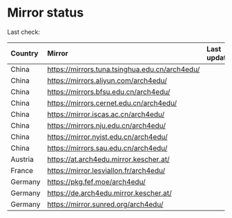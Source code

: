 <script src="./time.js"></script>
# Mirror status
Last check: <script type="text/javascript">localize(1734326650.952616);</script>

|Country|Mirror|Last update|
|:------|:-----|:----------|
|China|https://mirrors.tuna.tsinghua.edu.cn/arch4edu/|<script type="text/javascript">localize(1734244990);</script>|
|China|https://mirrors.aliyun.com/arch4edu/|<script type="text/javascript">localize(1734244990);</script>|
|China|https://mirrors.bfsu.edu.cn/arch4edu/|<script type="text/javascript">localize(1734244990);</script>|
|China|https://mirrors.cernet.edu.cn/arch4edu/|<script type="text/javascript">localize(1734244990);</script>|
|China|https://mirror.iscas.ac.cn/arch4edu/|<script type="text/javascript">localize(1734244990);</script>|
|China|https://mirrors.nju.edu.cn/arch4edu/|<script type="text/javascript">localize(1734244990);</script>|
|China|https://mirror.nyist.edu.cn/arch4edu/|<script type="text/javascript">localize(1734244990);</script>|
|China|https://mirrors.sau.edu.cn/arch4edu/|<script type="text/javascript">localize(1731653531);</script>|
|Austria|https://at.arch4edu.mirror.kescher.at/|<script type="text/javascript">localize(1734244990);</script>|
|France|https://mirror.lesviallon.fr/arch4edu/|<script type="text/javascript">localize(1734244990);</script>|
|Germany|https://pkg.fef.moe/arch4edu/|<script type="text/javascript">localize(1734244990);</script>|
|Germany|https://de.arch4edu.mirror.kescher.at/|<script type="text/javascript">localize(1734244990);</script>|
|Germany|https://mirror.sunred.org/arch4edu/|<script type="text/javascript">localize(1734244990);</script>|

<script src="./tablefilter/tablefilter.js"></script>
<script src="./table.js"></script>
